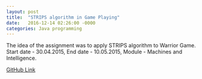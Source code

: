 ```yaml
---
layout: post
title:  "STRIPS algorithm in Game Playing"
date:   2016-12-14 02:26:00 -0000
categories: Java programming
---
```

The idea of the assignment was to apply STRIPS algorithm to Warrior Game.
Start date - 30.04.2015, End date - 10.05.2015,
Module - Machines and Intelligence.

[GitHub Link][link-to]

[link-to]: https://github.com/MikhailMS/STRIPS
